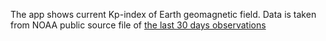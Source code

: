 The app shows current Kp-index of Earth geomagnetic field. Data is taken from NOAA public source file of [the last 30 days observations](https://services.swpc.noaa.gov/text/daily-geomagnetic-indices.txt)
